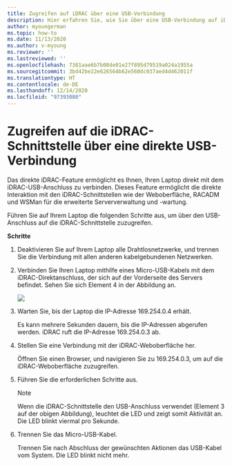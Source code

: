 ```yaml
---
title: Zugreifen auf iDRAC über eine USB-Verbindung
description: Hier erfahren Sie, wie Sie über eine USB-Verbindung auf iDRAC zugreifen.
author: myoungerman
ms.topic: how-to
ms.date: 11/13/2020
ms.author: v-myoung
ms.reviewer: ''
ms.lastreviewed: ''
ms.openlocfilehash: 7381aae6b7b08de01e27f895d79519a024a1955a
ms.sourcegitcommit: 3bd42be22e626564b62e560dc037aed4d462011f
ms.translationtype: HT
ms.contentlocale: de-DE
ms.lasthandoff: 12/14/2020
ms.locfileid: "97393080"
---
```

# <a name="accessing-the-idrac-interface-over-a-direct-usb-connection"></a>Zugreifen auf die iDRAC-Schnittstelle über eine direkte USB-Verbindung

Das direkte iDRAC-Feature ermöglicht es Ihnen, Ihren Laptop direkt mit dem iDRAC-USB-Anschluss zu verbinden. Dieses Feature ermöglicht die direkte Interaktion mit den iDRAC-Schnittstellen wie der Weboberfläche, RACADM und WSMan für die erweiterte Serververwaltung und -wartung.



Führen Sie auf Ihrem Laptop die folgenden Schritte aus, um über den USB-Anschluss auf die iDRAC-Schnittstelle zuzugreifen.

**Schritte**

1.  Deaktivieren Sie auf Ihrem Laptop alle Drahtlosnetzwerke, und trennen Sie die Verbindung mit allen anderen kabelgebundenen Netzwerken.

2.  Verbinden Sie Ihren Laptop mithilfe eines Micro-USB-Kabels mit dem iDRAC-Direktanschluss, der sich auf der Vorderseite des Servers befindet.
    Sehen Sie sich Element 4 in der Abbildung an.

    ![](media/image-67.png)

3.  Warten Sie, bis der Laptop die IP-Adresse 169.254.0.4 erhält.

    Es kann mehrere Sekunden dauern, bis die IP-Adressen abgerufen werden. iDRAC ruft die IP-Adresse 169.254.0.3 ab.

4.  Stellen Sie eine Verbindung mit der iDRAC-Weboberfläche her.

    Öffnen Sie einen Browser, und navigieren Sie zu 169.254.0.3, um auf die iDRAC-Weboberfläche zuzugreifen.

5.  Führen Sie die erforderlichen Schritte aus.

    

    > [!NOTE]
    > Wenn die iDRAC-Schnittstelle den USB-Anschluss verwendet (Element 3 auf der obigen Abbildung), leuchtet die LED und zeigt somit Aktivität an. Die LED blinkt viermal pro Sekunde.
    
6.  Trennen Sie das Micro-USB-Kabel.

    Trennen Sie nach Abschluss der gewünschten Aktionen das USB-Kabel vom System. Die LED blinkt nicht mehr.
    
